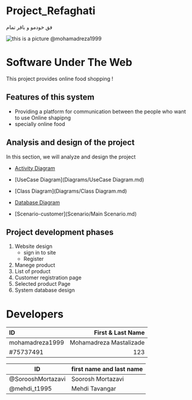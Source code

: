 # Project_Refaghati
فق خودمو و باقر
تمام

![this is a picture](https://uupload.ir/files/mewc_123.png "title")
@mohamadreza1999

# Software Under The Web
This project provides online food shopping !

## Features of this system
* Providing a platform for communication between the people who want to use Online shapipng 
* specially online food

## Analysis and design of the project
In this section, we will analyze and design the project

*  [Activity Diagram](Diagrams/Activity_Diagram.md)

*  [UseCase Diagram](Diagrams/UseCase Diagram.md)

*  [Class Diagram](Diagrams/Class Diagram.md)

*  [Database Diagram](Diagrams/Database.md)

*  [Scenario-customer](Scenario/Main Scenario.md)

## Project development phases
1. Website design
    * sign in to site
    * Register
2. Manege product
3. List of product 
4. Customer registration page
5. Selected product Page
6. System database design



# Developers
| ID | First & Last Name |
|:------------ | -------------: |
| mohamadreza1999 | Mohamadreza Mastalizade |
| #75737491 | 123 |



ID | first name and last name
------------- | -------------
@SorooshMortazavi | Soorosh Mortazavi
@mehdi_t1995 | Mehdi Tavangar

